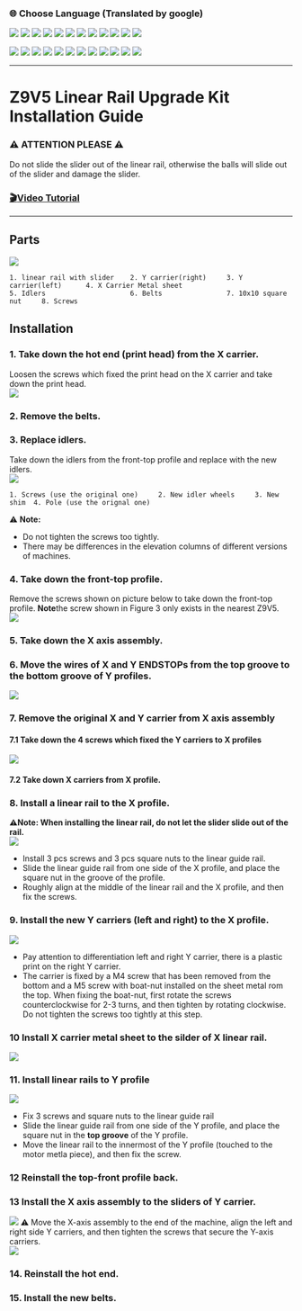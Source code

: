 ### :globe_with_meridians: Choose Language (Translated by google)
[![](../lanpic/ES.png)](https://github-com.translate.goog/ZONESTAR3D/Upgrade-kit-guide?_x_tr_sl=en&_x_tr_tl=es)
[![](../lanpic/PT.png)](https://github-com.translate.goog/ZONESTAR3D/Upgrade-kit-guide?_x_tr_sl=en&_x_tr_tl=pt)
[![](../lanpic/FR.png)](https://github-com.translate.goog/ZONESTAR3D/Upgrade-kit-guide?_x_tr_sl=en&_x_tr_tl=fr)
[![](../lanpic/DE.png)](https://github-com.translate.goog/ZONESTAR3D/Upgrade-kit-guide?_x_tr_sl=en&_x_tr_tl=de)
[![](../lanpic/IT.png)](https://github-com.translate.goog/ZONESTAR3D/Upgrade-kit-guide?_x_tr_sl=en&_x_tr_tl=it)
[![](../lanpic/SW.png)](https://github-com.translate.goog/ZONESTAR3D/Upgrade-kit-guide?_x_tr_sl=en&_x_tr_tl=sv)
[![](../lanpic/PL.png)](https://github-com.translate.goog/ZONESTAR3D/Upgrade-kit-guide?_x_tr_sl=en&_x_tr_tl=pl)
[![](../lanpic/DK.png)](https://github-com.translate.goog/ZONESTAR3D/Upgrade-kit-guide?_x_tr_sl=en&_x_tr_tl=da)
[![](../lanpic/CZ.png)](https://github-com.translate.goog/ZONESTAR3D/Upgrade-kit-guide?_x_tr_sl=en&_x_tr_tl=cs)
[![](../lanpic/HR.png)](https://github-com.translate.goog/ZONESTAR3D/Upgrade-kit-guide?_x_tr_sl=en&_x_tr_tl=hr)
[![](../lanpic/RO.png)](https://github-com.translate.goog/ZONESTAR3D/Upgrade-kit-guide?_x_tr_sl=en&_x_tr_tl=ro)
[![](../lanpic/SK.png)](https://github-com.translate.goog/ZONESTAR3D/Upgrade-kit-guide?_x_tr_sl=en&_x_tr_tl=sk)

[![](../lanpic/RU.png)](https://github-com.translate.goog/ZONESTAR3D/Upgrade-kit-guide?_x_tr_sl=en&_x_tr_tl=ru)
[![](../lanpic/JP.png)](https://github-com.translate.goog/ZONESTAR3D/Upgrade-kit-guide?_x_tr_sl=en&_x_tr_tl=ja)
[![](../lanpic/KR.png)](https://github-com.translate.goog/ZONESTAR3D/Upgrade-kit-guide?_x_tr_sl=en&_x_tr_tl=ko)
[![](../lanpic/ID.png)](https://github-com.translate.goog/ZONESTAR3D/Upgrade-kit-guide?_x_tr_sl=en&_x_tr_tl=id)
[![](../lanpic/TH.png)](https://github-com.translate.goog/ZONESTAR3D/Upgrade-kit-guide?_x_tr_sl=en&_x_tr_tl=th)
[![](../lanpic/VN.png)](https://github-com.translate.goog/ZONESTAR3D/Upgrade-kit-guide?_x_tr_sl=en&_x_tr_tl=vi)
[![](../lanpic/IL.png)](https://github-com.translate.goog/ZONESTAR3D/Upgrade-kit-guide?_x_tr_sl=en&_x_tr_tl=iw)
[![](../lanpic/SA.png)](https://github-com.translate.goog/ZONESTAR3D/Upgrade-kit-guide?_x_tr_sl=en&_x_tr_tl=ar)
[![](../lanpic/TR.png)](https://github-com.translate.goog/ZONESTAR3D/Upgrade-kit-guide?_x_tr_sl=en&_x_tr_tl=tr)
[![](../lanpic/GR.png)](https://github-com.translate.goog/ZONESTAR3D/Upgrade-kit-guide?_x_tr_sl=en&_x_tr_tl=el)
[![](../lanpic/BR.png)](https://github-com.translate.goog/ZONESTAR3D/Upgrade-kit-guide?_x_tr_sl=en&_x_tr_tl=pt)
[![](../lanpic/CN.png)](https://github-com.translate.goog/ZONESTAR3D/Upgrade-kit-guide?_x_tr_sl=en&_x_tr_tl=zh-CN)

-----
# Z9V5 Linear Rail Upgrade Kit Installation Guide
### :warning: ATTENTION PLEASE :warning:
Do not slide the slider out of the linear rail, otherwise the balls will slide out of the slider and damage the slider.     
### [:clapper:Video Tutorial](https://youtu.be/YjfuKJFiPd4)

-----
## Parts
![](./0.jpg)
>
    1. linear rail with slider    2. Y carrier(right)     3. Y carrier(left)      4. X Carrier Metal sheet
    5. Idlers                     6. Belts                7. 10x10 square nut     8. Screws

## Installation
### 1. Take down the hot end (print head) from the X carrier.
Loosen the screws which fixed the print head on the X carrier and take down the print head.   
![](./1.jpg)
### 2. Remove the belts.
### 3. Replace idlers.
Take down the idlers from the front-top profile and replace with the new idlers.    
![](./2.jpg)
>
    1. Screws (use the original one)     2. New idler wheels     3. New shim  4. Pole (use the orignal one)
  :warning: **Note:**
  - Do not tighten the screws too tightly.
  - There may be differences in the elevation columns of different versions of machines.

### 4. Take down the front-top profile.
Remove the screws shown on picture below to take down the front-top profile. **Note**the screw shown in Figure 3 only exists in the nearest Z9V5.  
![](./3.jpg)
### 5. Take down the X axis assembly.
### 6. Move the wires of X and Y ENDSTOPs from the top groove to the bottom groove of Y profiles.
![](./4.jpg)

### 7. Remove the original X and Y carrier from X axis assembly
#### 7.1 Take down the 4 screws which fixed the Y carriers to X profiles
![](./5.jpg)
#### 7.2 Take down X carriers from X profile.

### 8. Install a linear rail to the X profile.
  **:warning:Note: When installing the linear rail, do not let the slider slide out of the rail.**    
![](./6.jpg)
  - Install 3 pcs screws and 3 pcs square nuts to the linear guide rail.
  - Slide the linear guide rail from one side of the X profile, and place the square nut in the groove of the profile.
  - Roughly align at the middle of the linear rail and the X profile, and then fix the screws.
### 9. Install the new Y carriers (left and right) to the X profile.
![](./7.jpg)
  - Pay attention to differentiation left and right Y carrier, there is a plastic print on the right Y carrier.
  - The carrier is fixed by a M4 screw that has been removed from the bottom and a M5 screw with boat-nut installed on the sheet metal rom the top. When fixing the boat-nut, first rotate the screws counterclockwise for 2-3 turns, and then tighten by rotating clockwise. Do not tighten the screws too tightly at this step.
### 10 Install X carrier metal sheet to the silder of X linear rail.
![](./8.jpg)
### 11. Install linear rails to Y profile
![](./9.jpg)
  - Fix 3 screws and square nuts to the linear guide rail
  - Slide the linear guide rail from one side of the Y profile, and place the square nut in the **top groove** of the Y profile. 
  - Move the linear rail to the innermost of the Y profile (touched to the motor metla piece), and then fix the screw.
### 12 Reinstall the top-front profile back.
### 13 Install the X axis assembly to the sliders of Y carrier.
![](./10.jpg)
:warning: Move the X-axis assembly to the end of the machine, align the left and right side Y carriers, and then tighten the screws that secure the Y-axis carriers.   
![](./11.jpg)
### 14. Reinstall the hot end.
### 15. Install the new belts.
